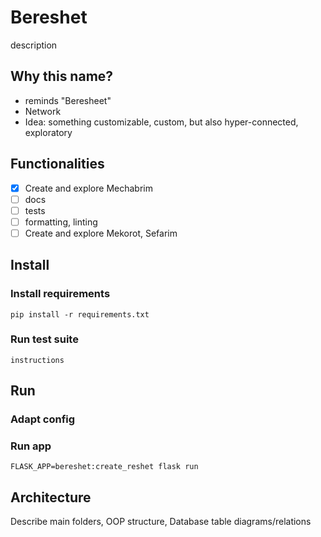 # Bereshet

description

## Why this name?
- reminds "Beresheet"
- Network
- Idea: something customizable, custom, but also hyper-connected, exploratory

## Functionalities

- [x] Create and explore Mechabrim
- [ ] docs
- [ ] tests
- [ ] formatting, linting
- [ ] Create and explore Mekorot, Sefarim

## Install

### Install requirements

```
pip install -r requirements.txt
```

### Run test suite

```
instructions
```

## Run

### Adapt config

### Run app
```
FLASK_APP=bereshet:create_reshet flask run
```

## Architecture

Describe main folders, OOP structure, Database table diagrams/relations